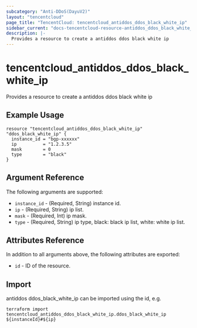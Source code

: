 ```yaml
---
subcategory: "Anti-DDoS(DayuV2)"
layout: "tencentcloud"
page_title: "TencentCloud: tencentcloud_antiddos_ddos_black_white_ip"
sidebar_current: "docs-tencentcloud-resource-antiddos_ddos_black_white_ip"
description: |-
  Provides a resource to create a antiddos ddos black white ip
---
```


# tencentcloud_antiddos_ddos_black_white_ip

Provides a resource to create a antiddos ddos black white ip

## Example Usage

```hcl
resource "tencentcloud_antiddos_ddos_black_white_ip" "ddos_black_white_ip" {
  instance_id = "bgp-xxxxxx"
  ip          = "1.2.3.5"
  mask        = 0
  type        = "black"
}
```

## Argument Reference

The following arguments are supported:

* `instance_id` - (Required, String) instance id.
* `ip` - (Required, String) ip list.
* `mask` - (Required, Int) ip mask.
* `type` - (Required, String) ip type, black: black ip list, white: white ip list.

## Attributes Reference

In addition to all arguments above, the following attributes are exported:

* `id` - ID of the resource.



## Import

antiddos ddos_black_white_ip can be imported using the id, e.g.

```
terraform import tencentcloud_antiddos_ddos_black_white_ip.ddos_black_white_ip ${instanceId}#${ip}
```

